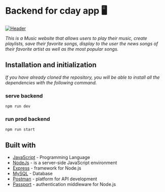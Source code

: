 # Backend for cday app 🖥
[![Header](https://imgur.com/1p2AOwh "Header")](https://imgur.com/1p2AOwh)

_This is a Music website that allows users to play their music, create playlists, save their favorite songs, display to the user the news songs of their favorite artist as well as the most popular songs._

## Installation and initialization

_If you have already cloned the repository, you will be able to install all the dependencies with the following command._

### serve backend

```
npm run dev
```

### run prod backend

```
npm run start
```

## Built with 

- [JavaScript](https://www.javascript.com/) - Programming Language
- [NodeJs](https://https://nodejs.org/en//) - is a server-side JavaScript environment
- [Express](http://expressjs.com/) - framework for Node.js
- [MySQL](https://www.mongodb.com/es) - Database
- [Postman](https://www.postman.com/) - platform for API development
- [Passport](http://www.passportjs.org/) - authentication middleware for Node.js
